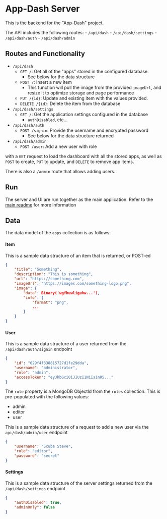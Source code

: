 # App-Dash Server
This is the backend for the "App-Dash" project.

The API includes the following routes:
    - `/api/dash`
    - `/api/dash/settings`
    - `/api/dash/auth`
    - `/api/dash/admin`

## Routes and Functionality

- `/api/dash`
    - `GET /`: Get all of the "apps" stored in the configured database.
        - See below for the data structure
    - `POST /`: Insert a new item
        - This function will pull the image from the provided `imageUrl`, and resize it to optimize storage and page performance
    - `PUT /{id}`: Update and existing item with the values provided.
    - `DELETE /{id}`: Delete the item from the database
- `/api/dash/settings`
    - `GET /`: Get the application settings configured in the database
        - `authDisabled`, etc...
- `/api/dash/auth`
    - `POST /signin`: Provide the username and encrypted password
        - See below for the data structure returned
- `/api/dash/admin`
    - `POST /user`: Add a new user with role


with a `GET` request to load the dashboard with all the stored apps, as well as `POST` to create, `PUT` to update, and `DELETE` to remove app items.

There is also a `/admin` route that allows adding users.

## Run
The server and UI are run together as the main application. Refer to the [main readme](../readme.md) for more information

## Data
The data model of the `apps` collection is as follows:

#### Item

This is a sample data structure of an item that is returned, or POST-ed

```json
{
    "title": "Something",
    "description": "This is something",
    "url": "https://something.com",
    "imageUrl": "https://images.com/something-logo.png",
    "image": {
        "data": Binary('wgfhuwliguhw...'),
        "info": {
            "format": "png",
            ...
        }
    }
}
```

#### User

This is a sample data structure of a user returned from the `/api/dash/auth/signin` endpoint

```json
{
    "id": "629f4f338815727d1fe29dda",
    "username": "administrator",
    "role": "admin",
    "accessToken": "eyJhbGci0iJIUzI1NiIsInR5..."
}
```

The `role` property is a MongoDB ObjectId from the `roles` collection. This is pre-populated with the following values:
- admin
- editor
- user

This is a sample data structure of a request to add a new user via the `api/dash/admin/user` endpoint

```json
{
    "username": "Scuba Steve",
    "role": "editor",
    "password": "secret"
}
```

#### Settings

This is a sample data structure of the server settings returned from the `/api/dash/settings` endpoint

```json
{
    "authDisabled": true,
    "adminOnly": false
}
```